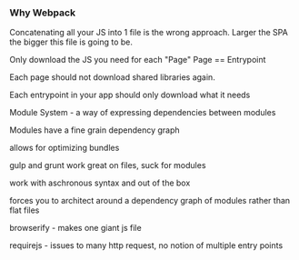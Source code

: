 ### Why Webpack

Concatenating all your JS into 1 file is the wrong approach.
Larger the SPA the bigger this file is going to be.

Only download the JS you need for each "Page"
Page == Entrypoint

Each page should not download shared libraries again.

Each entrypoint in your app should only download what it needs

Module System - a way of expressing dependencies between modules

Modules have a fine grain dependency graph

allows for optimizing bundles

gulp and grunt work great on files, suck for modules

work with aschronous syntax and out of the box

forces you to architect around a dependency graph of modules rather than flat files

browserify - makes one giant js file

requirejs - issues to many http request, no notion of multiple entry points

